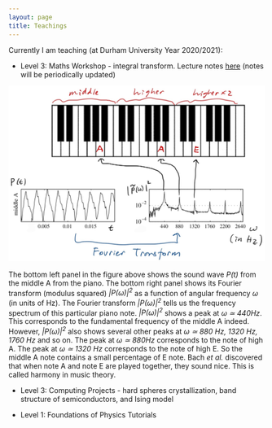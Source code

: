 ```yaml
---
layout: page
title: Teachings
---
```


Currently I am teaching (at Durham University Year 2020/2021):

- Level 3: Maths Workshop - integral transform. Lecture notes [here] (notes will be periodically updated)

<img src="https://raw.githubusercontent.com/elsentjhung/elsentjhung.github.io/master/_figures/piano.jpg" alt="drawing" width="600"/>

The bottom left panel in the figure above shows the sound wave _P(t)_ from the middle A from the piano. 
The bottom right panel shows its Fourier transform (modulus squared)  _|P(ω)|<sup>2</sup>_ as a function of angular frequency _ω_ (in units of Hz). 
The Fourier transform  _|P(ω)|<sup>2</sup>_ tells us the frequency spectrum of this particular piano note. 
_|P(ω)|<sup>2</sup>_ shows a peak at _ω ≃ 440Hz_. 
This corresponds to the fundamental frequency of the middle A indeed. 
However, _|P(ω)|<sup>2</sup>_ also shows several other peaks at _ω ≃ 880 Hz, 1320 Hz, 1760 Hz_ and so
on. 
The peak at _ω ≃ 880Hz_ corresponds to the note of high A. 
The peak at _ω ≃ 1320 Hz_ corresponds to the note of high E. 
So the middle A note contains a small percentage of E note. 
Bach _et al._ discovered that when note A and note E are played together, they sound nice. 
This is called harmony in music theory.

- Level 3: Computing Projects - hard spheres crystallization, band structure of semiconductors, and Ising model

- Level 1: Foundations of Physics Tutorials

[here]: https://raw.githubusercontent.com/elsentjhung/elsentjhung.github.io/master/_files/integral_transform.pdf
